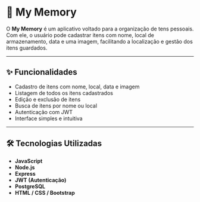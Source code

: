 # 🧠 My Memory

O **My Memory** é um aplicativo voltado para a organização de tens pessoais. Com ele, o usuário pode cadastrar itens com nome, local de armazenamento, data e uma imagem, facilitando a localização e gestão dos itens guardados.

---

## ✨ Funcionalidades

- Cadastro de itens com nome, local, data e imagem
- Listagem de todos os itens cadastrados
- Edição e exclusão de itens
- Busca de itens por nome ou local
- Autenticação com JWT
- Interface simples e intuitiva

---

## 🛠️ Tecnologias Utilizadas

- **JavaScript**
- **Node.js**
- **Express**
- **JWT (Autenticação)**
- **PostgreSQL**
- **HTML / CSS / Bootstrap**


